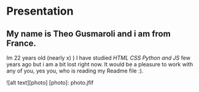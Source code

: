 # Presentation
## My name is Theo Gusmaroli and i am from France.
Im 22 years old (nearly x) ) I have studied *HTML CSS Python and JS* few years ago but i am a bit lost right now.
It would be a pleasure to work with any of you, yes you, who is reading my Readme file :).

![alt text][photo]
[photo]: photo.jfif
